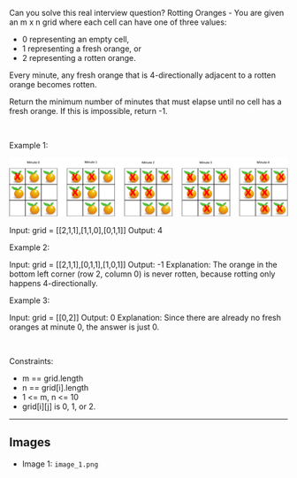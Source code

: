 Can you solve this real interview question? Rotting Oranges - You are given an m x n grid where each cell can have one of three values:

 * 0 representing an empty cell,
 * 1 representing a fresh orange, or
 * 2 representing a rotten orange.

Every minute, any fresh orange that is 4-directionally adjacent to a rotten orange becomes rotten.

Return the minimum number of minutes that must elapse until no cell has a fresh orange. If this is impossible, return -1.

 

Example 1:

![Example 1](./image_1.png)


Input: grid = [[2,1,1],[1,1,0],[0,1,1]]
Output: 4


Example 2:


Input: grid = [[2,1,1],[0,1,1],[1,0,1]]
Output: -1
Explanation: The orange in the bottom left corner (row 2, column 0) is never rotten, because rotting only happens 4-directionally.


Example 3:


Input: grid = [[0,2]]
Output: 0
Explanation: Since there are already no fresh oranges at minute 0, the answer is just 0.


 

Constraints:

 * m == grid.length
 * n == grid[i].length
 * 1 <= m, n <= 10
 * grid[i][j] is 0, 1, or 2.

---

## Images

- Image 1: `image_1.png`
